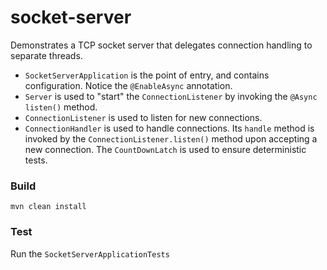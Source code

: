 # socket-server

Demonstrates a TCP socket server that delegates connection handling to separate threads.

* `SocketServerApplication` is the point of entry, and contains configuration. Notice the `@EnableAsync` annotation.
* `Server` is used to "start" the `ConnectionListener` by invoking the `@Async` `listen()` method.
* `ConnectionListener` is used to listen for new connections.
* `ConnectionHandler` is used to handle connections. Its `handle` method is invoked by the `ConnectionListener.listen()` method upon accepting a new connection.
The `CountDownLatch` is used to ensure deterministic tests.

### Build
`mvn clean install`

### Test
Run the `SocketServerApplicationTests`